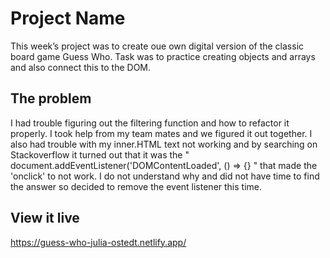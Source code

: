 # Project Name

This week’s project was to create oue own digital version of the classic board game Guess Who. Task was to practice creating objects and arrays and also connect this to the DOM. 

## The problem

I had trouble figuring out the filtering function and how to refactor it properly. I took help from my team mates and we figured it out together. I also had trouble with my inner.HTML text not working and by searching on Stackoverflow it turned out that it was the " document.addEventListener('DOMContentLoaded', () => {} " that made the 'onclick' to not work. I do not understand why and did not have time to find the answer so decided to remove the event listener this time. 

## View it live

https://guess-who-julia-ostedt.netlify.app/
